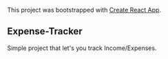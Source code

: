 This project was bootstrapped with [Create React App](https://github.com/facebook/create-react-app).

## Expense-Tracker

Simple project that let's you track Income/Expenses.
